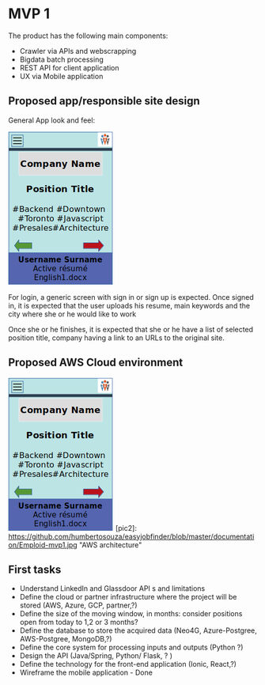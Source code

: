 # MVP 1

The product has the following main components:

* Crawler via APIs and webscrapping 
* Bigdata batch processing
* REST API for client application
* UX via Mobile application

## Proposed app/responsible site design

General App look and feel:
 
![alt text][pic]

[pic]: https://github.com/humbertosouza/easyjobfinder/blob/master/documentation/app-croquis-v01.png  "App look"

For login, a generic screen with sign in or sign up is expected.
Once signed in, it is expected that the user uploads his resume, main keywords and the city where she or he would like to work

Once she or he finishes, it is expected that she or he have a list of selected position title, company having a link to an URLs to the original site.

## Proposed AWS Cloud environment

![alt text][pic]
[pic2]: https://github.com/humbertosouza/easyjobfinder/blob/master/documentation/Emploid-mvp1.jpg "AWS architecture"

## First tasks

* Understand LinkedIn and Glassdoor API s and limitations
* Define the cloud or partner infrastructure where the project will be stored (AWS, Azure, GCP, partner,?)
* Define the size of the moving window, in months: consider positions open from today to 1,2 or 3 months? 
* Define the database to store the acquired data (Neo4G, Azure-Postgree, AWS-Postgree, MongoDB,?)
* Define the core system for processing inputs and outputs (Python ?)
* Design the API (Java/Spring, Python/ Flask, ? )
* Define the technology for the front-end application (Ionic, React,?)
* Wireframe the mobile application - Done

